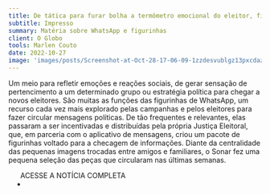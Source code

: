 ```yaml
---
title: De tática para furar bolha a termômetro emocional do eleitor, figurinhas de WhatsApp invadem disputa presidencial
subtitle: Impresso
summary: Matéria sobre WhatsApp e figurinhas
client: O Globo
tools: Marlen Couto
date: 2022-10-27
image: 'images/posts/Screenshot-at-Oct-28-17-06-09-1zzdesvublgz13pxcdaz5i90w6nuruhdwf1pir2pumw4.png'
---
```


Um meio para refletir emoções e reações sociais, de gerar sensação de pertencimento a um determinado grupo ou estratégia política para chegar a novos eleitores. São muitas as funções das figurinhas de WhatsApp, um recurso cada vez mais explorado pelas campanhas e pelos eleitores para fazer circular mensagens políticas. De tão frequentes e relevantes, elas passaram a ser incentivadas e distribuídas pela própria Justiça Eleitoral, que, em parceria com o aplicativo de mensagens, criou um pacote de figurinhas voltado para a checagem de informações. Diante da centralidade das pequenas imagens trocadas entre amigos e familiares, o Sonar fez uma pequena seleção das peças que circularam nas últimas semanas. 

<div class="post__share"><ul class="share__list list-reset">ACESSE A NOTÍCIA COMPLETA<li class="share__item" style="margin-left: 10px"><a class="share__link share__facebook" style="background: #fa5657" href="https://oglobo.globo.com/blogs/sonar-a-escuta-das-redes/post/2022/10/de-tatica-para-furar-bolha-a-termometro-emocional-do-eleitor-figurinhas-de-whatsapp-invadem-disputa-presidencial.ghtml" title="Link" rel="nofollow"><i class="fa-solid fa-link"></i></a></li></ul></div>
<!-- <div class="gallery-box"><div class="gallery"><img src="/clipping/images/example-1.jpg" loading="lazy" alt="Project"><img src="/clipping/images/example-2.jpg" loading="lazy" alt="Project"></div><em>Gallery / <a href="https://www.freepik.com/" target="_blank">Freepic</a></em></div> -->